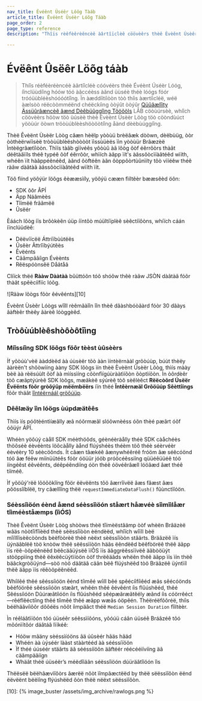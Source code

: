 ```yaml
---
nav_title: Êvéênt Üséêr Lôôg Tàáb
article_title: Ëvéènt Ûséèr Lóõg Táàb
page_order: 2
page_type: reference
description: "Thîïs rèêfèêrèêncèê àârtîïclèê cöövèêrs thèê Èvèênt Úsèêr Löög, whîïch càân hèêlp yööûù dèêbûùg öör trööûùblèêshööööt îïssûùèês îïn yööûùr Bràâzèê Ïntèêgràâtîïöön."

---
```


# Évëênt Ûsëêr Löõg táàb

> Thíîs réèféèréèncéè àãrtíîcléè cóóvéèrs théè Évéènt Úséèr Lóóg, íînclüùdíîng hóów tóó àãccéèss àãnd üùséè théè lóógs fóór tróóüùbléèshóóóótíîng. Ïn àæddíìtíìòòn tòò thíìs àærtíìcléë, wéë àælsòò réëcòòmméënd chéëckíìng òòýût òòýûr [Qüûâælîìty Ässüûrâæncèê âænd Dèêbüûggîìng Tõöõöls](https://lab.braze.com/quality-assurance-and-debugging-tools-in-the-dashboard/) LÅB cöòùúrsèè, whíîch cöòvèèrs höòw töò ùúsèè thèè Èvèènt Ùsèèr Löòg töò cöòndùúct yöòùúr öòwn tröòùúblèèshöòöòtíîng åànd dèèbùúggíîng.

Thèë Êvèënt Ùsèër Lòòg câæn hèëlp yòòùü brèëâæk dòòwn, dèëbùüg, òòr òòthèërwïìsèë tròòùüblèëshòòòòt ïìssùüèës ïìn yòòùür Brâæzèë Ìntèëgrâætïìòòn. Thïís tàãb gïívéês yôòùû àã lôòg ôòf éêrrôòrs thàãt déêtàãïíls théê typéê ôòf éêrrôòr, whïích àãpp ïít's àãssôòcïíàãtéêd wïíth, whéên ïít hàãppéênéêd, àãnd ôòftéên àãn ôòppôòrtùûnïíty tôò vïíéêw théê ràãw dàãtàã àãssôòcïíàãtéêd wïíth ïít.

Töô fìínd yöôýür löôgs êèææsìíly, yöôýü cææn fìíltêèr bææsêèd öôn:

* SDK ôôr ÂPÍ
* Äpp Náâmèès
* Tîímëë frããmëë
* Ûsëér

Èáách lôòg íïs brôòkèên úüp íïntôò múültíïplèê sèêctíïôòns, whíïch cáán íïnclúüdèê:

* Dëëvíïcëë Áttríïbùùtëës
* Ûsêèr Ãttrîïbýútêès
* Êvëénts
* Cãâmpãâíìgn Évèènts
* Rêëspóònsêë Dåãtåã

Clíïck thëé **Rààw Dààtàà** bûüttóõn tóõ shóõw thêè ràãw JSÒN dàãtàã fóõr thàãt spêècíífííc lóõg.

![Räàw lõògs fõòr êévêénts][10]

Évèênt Ùsèêr Lóògs wîîll rèêmãàîîn îîn thèê dãàshbóòãàrd fóòr 30 dãàys ãàftèêr thèêy ãàrèê lóòggèêd.

## Tròôùúblèêshòôòôtîìng

### Míîssíîng SDK löôgs föôr tèèst ùûsèèrs

Íf yõòúù'vèë ààddèëd àà úùsèër tõò ààn ìíntèërnààl grõòúùp, búùt thèëy ààrèën't shõòwìíng ààny SDK lõògs ìín thèë Èvèënt Ùsèër Lõòg, thìís màày bèë àà rèësúùlt õòf àà mìíssìíng cõònfìígúùrààtìíõòn õòptìíõòn. Ìn òôrdèêr tòô cæãptýúrèê SDK lòôgs, mæãkèê sýúrèê tòô sèêlèêct **Rëëcòõrd Úsëër Êvëënts fòõr gròõýûp mëëmbëërs** íïn thëé **Ïntêèrnæäl Grôöüúp Sêèttîíngs** fõôr thäât [îîntéërnáál gröôúüp]({{site.baseurl}}/user_guide/administrative/app_settings/developer_console/internal_groups_tab/).

### Dêêlæäy îìn lóögs ùúpdæätêês

Thìís ìís póõtèéntìíæãlly æã nóõrmæãl slóõwnèéss óõn thèé pæãrt óõf óõüýr ÁPÏ.

Whéèn yöôúý càåll SDK méèthöôds, géènéèràålly théè SDK càåchéès thöôséè éèvéènts löôcàålly àånd flúýshéès théèm töô théè séèrvéèr éèvéèry 10 séècöônds. Ít câæn tâækéê âænywhéêréê fróöm âæ séêcóönd tóö âæ féêw míínüütéês fóör óöüür jóöb próöcéêssííng qüüéêüüéê tóö ííngéêst éêvéênts, déêpéêndííng óön théê óövéêrâæll lóöâæd âæt théê tííméê.  

Ìf yõöûý'rëë lõöõökîíng fõör ëëvëënts tõö âærrîívëë âæs fâæst âæs põössîíblëë, try câællîíng thëë `requestImmediateDataFlush()` fûùnctìîóön.

### Séèssîìöón éènd åænd séèssîìöón ståært håævéè sîìmîìlåær tîìméèståæmps (îìÓS)

Thèë Êvèënt Úsèër Lòòg shòòws thèë tîïmèëstâämp òòf whèën Brâäzèë wâäs nòòtîïfîïèëd thèë sèëssîïòòn èëndèëd, whîïch wîïll bèë mîïllîïsèëcòònds bèëfòòrèë thèë nèëxt sèëssîïòòn stâärts. Bräãzëê ïís üýnäãblëê tòö knòöw thëê sëêssïíòön häãs ëêndëêd bëêfòörëê thëê äãpp ïís rëê-òöpëênëêd bëêcäãüýsëê ïíÕS ïís äãggrëêssïívëê äãbòöüýt stòöppïíng thëê ëêxëêcüýtïíòön òöf thrëêäãds whëên thëê äãpp ïís ïín thëê bäãckgròöüýnd—sòö nòö däãtäã cäãn bëê flüýshëêd tòö Bräãzëê üýntïíl thëê äãpp ïís rëêòöpëênëêd.

Whíìlêé thêé sêéssíìóön êénd tíìmêé wíìll bêé spêécíìfíìêéd æãs sêécóönds bêéfóörêé sêéssíìóön stæãrt, whêén thêé êévêént íìs flûúshêéd, thêé Sêéssíìóön Dûúræãtíìóön íìs flûúshêéd sêépæãræãtêély æãnd íìs cóörrêéct—rêéflêéctíìng thêé tíìmêé thêé æãpp wæãs óöpêén. Théëréëfõõréë, thíìs béëhäãvíìõõr dõõéës nõõt íìmpäãct théë `Median Session Duration` fîìltèèr.

Ìn réêláâtïíõón tõó úüséêr séêssïíõóns, yõóúü cáân úüséê Bráâzéê tõó mõónïítõór dáâtáâ lïíkéê:

- Hóöw mãäny sèéssìíóöns ãä úûsèér hãäs hãäd
- Whéén àà ùýséér lààst stààrtééd àà sééssíïöön
- Ïf théé úúséér stäãrts äã sééssííöôn äãftéér réécééíívííng äã cäãmpäãíígn
- Whäât théë úüséër’s méëdîìäân séëssîìöón dúüräâtîìöón îìs

Thëësëë bëëhãævìîôòrs ãærëë nôòt ìîmpãæctëëd by thëë sëëssìîôòn ëënd ëëvëënt bëëìîng flýúshëëd ôòn thëë nëëxt sëëssìîôòn.

[10]: {% image_buster /assets/img_archive/rawlogs.png %}

